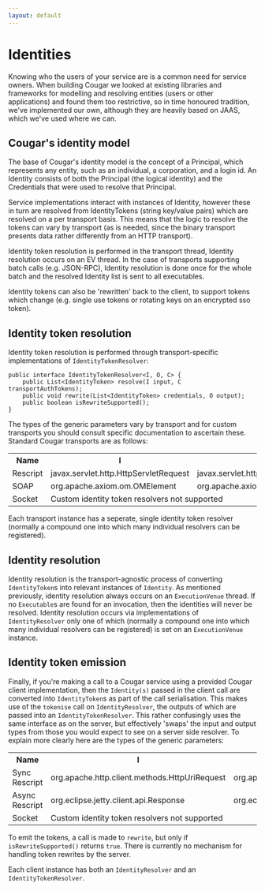 ```yaml
---
layout: default
---
```

Identities
==========

Knowing who the users of your service are is a common need for service owners. When building Cougar we looked at existing
libraries and frameworks for modelling and resolving entities (users or other applications) and found them too restrictive,
so in time honoured tradition, we've implemented our own, although they are heavily based on JAAS, which we've used where we can.

Cougar's identity model
-----------------------

The base of Cougar's identity model is the concept of a Principal, which represents any entity, such as an individual,
a corporation, and a login id. An Identity consists of both the Principal (the logical identity) and the Credentials
that were used to resolve that Principal.

Service implementations interact with instances of Identity, however these in turn are resolved from IdentityTokens
(string key/value pairs) which are resolved on a per transport basis. This means that the logic to resolve the tokens can
vary by transport (as is needed, since the binary transport presents data rather differently from an HTTP transport).

Identity token resolution is performed in the transport thread, Identity resolution occurs on an EV thread. In the case of
transports supporting batch calls (e.g. JSON-RPC), Identity resolution is done once for the whole batch and the resolved Identity
list is sent to all executables.

Identity tokens can also be 'rewritten' back to the client, to support tokens which change (e.g. single use tokens or rotating
keys on an encrypted sso token).


Identity token resolution
-------------------------

Identity token resolution is performed through transport-specific implementations of `IdentityTokenResolver`:

    public interface IdentityTokenResolver<I, O, C> {
        public List<IdentityToken> resolve(I input, C transportAuthTokens);
        public void rewrite(List<IdentityToken> credentials, O output);
        public boolean isRewriteSupported();
    }

The types of the generic parameters vary by transport and for custom transports you should consult specific documentation to ascertain these. Standard Cougar transports are as follows:
<table>
  <tr><th>Name</th><th>I</th><th>O</th><th>C</th></tr>
  <tr><td>Rescript</td><td>javax.servlet.http.HttpServletRequest</td><td>javax.servlet.http.HttpServletResponse</td><td>java.security.cert.X509Certificate[]</td></tr>
  <tr><td>SOAP</td><td>org.apache.axiom.om.OMElement</td><td>org.apache.axiom.om.OMElement</td><td>java.security.cert.X509Certificate[]</td></tr>
  <tr><td>Socket</td><td colspan="3">Custom identity token resolvers not supported</td></tr>
</table>

Each transport instance has a seperate, single identity token resolver (normally a compound one into which many individual resolvers can be registered).

Identity resolution
-------------------

Identity resolution is the transport-agnostic process of converting `IdentityToken`s into relevant instances of `Identity`.
As mentioned previously, identity resolution always occurs on an `ExecutionVenue` thread. If no `Executable`s are found for
an invocation, then the identities will never be resolved. Identity resolution occurs via implementations of `IdentityResolver`
only one of which (normally a compound one into which many individual resolvers can be registered) is set on an `ExecutionVenue`
instance.

Identity token emission
-----------------------

Finally, if you're making a call to a Cougar service using a provided Cougar client implementation, then the `Identity(s)`
passed in the client call are converted into `IdentityToken`s as part of the call serialisation. This makes use of the `tokenise`
call on `IdentityResolver`, the outputs of which are passed into an `IdentityTokenResolver`. This rather confusingly uses
the same interface as on the server, but effectively 'swaps' the input and output types from those you would expect to see
on a server side resolver. To explain more clearly here are the types of the generic parameters:
<table>
  <tr><th>Name</th><th>I</th><th>O</th><th>C</th></tr>
  <tr><td>Sync Rescript</td><td>org.apache.http.client.methods.HttpUriRequest</td><td>org.apache.http.client.methods.HttpUriRequest</td><td>java.security.cert.X509Certificate[]</td></tr>
  <tr><td>Async Rescript</td><td>org.eclipse.jetty.client.api.Response</td><td>org.eclipse.jetty.client.api.Request</td><td>java.security.cert.X509Certificate[]</td></tr>
  <tr><td>Socket</td><td colspan="3">Custom identity token resolvers not supported</td></tr>
</table>

To emit the tokens, a call is made to `rewrite`, but only if `isRewriteSupported()` returns `true`. There is currently no
mechanism for handling token rewrites by the server.

Each client instance has both an `IdentityResolver` and an `IdentityTokenResolver`.


